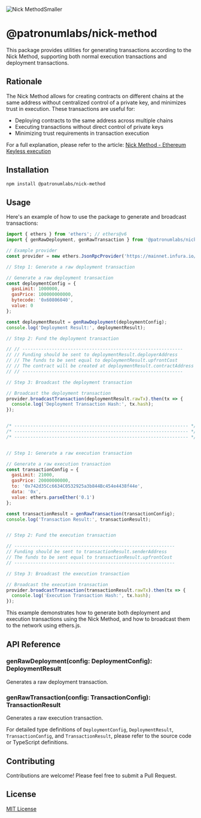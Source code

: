 ![Nick MethodSmaller](https://github.com/Patronum-Labs/nick-method/assets/86341666/8b392eea-74aa-4c73-95fe-fb355bc04d57)

# @patronumlabs/nick-method

This package provides utilities for generating transactions according to the Nick Method, supporting both normal execution transactions and deployment transactions.

## Rationale

The Nick Method allows for creating contracts on different chains at the same address without centralized control of a private key, and minimizes trust in execution. These transactions are useful for:

-   Deploying contracts to the same address across multiple chains
-   Executing transactions without direct control of private keys
-   Minimizing trust requirements in transaction execution

For a full explanation, please refer to the article: [Nick Method - Ethereum Keyless execution](https://yamenmerhi.medium.com/nicks-method-ethereum-keyless-execution-168a6659479c)

## Installation

```bash
npm install @patronumlabs/nick-method
```

## Usage

Here's an example of how to use the package to generate and broadcast transactions:

```javascript
import { ethers } from 'ethers'; // ethers@v6
import { genRawDeployment, genRawTransaction } from '@patronumlabs/nick-method';

// Example provider
const provider = new ethers.JsonRpcProvider('https://mainnet.infura.io/v3/YOUR-PROJECT-ID');

// Step 1: Generate a raw deployment transaction

// Generate a raw deployment transaction
const deploymentConfig = {
  gasLimit: 1000000,
  gasPrice: 100000000000,
  bytecode: '0x60806040',
  value: 0
};

const deploymentResult = genRawDeployment(deploymentConfig);
console.log('Deployment Result:', deploymentResult);

// Step 2: Fund the deployment transaction

// // ------------------------------------------------------------
// // Funding should be sent to deploymentResult.deployerAddress
// // The funds to be sent equal to deploymentResult.upfrontCost
// // The contract will be created at deploymentResult.contractAddress
// // ------------------------------------------------------------

// Step 3: Broadcast the deployment transaction

// Broadcast the deployment transaction
provider.broadcastTransaction(deploymentResult.rawTx).then(tx => {
  console.log('Deployment Transaction Hash:', tx.hash);
});


/* ----------------------------------------------------------------- */
/* ----------------------------------------------------------------- */
/* ----------------------------------------------------------------- */


// Step 1: Generate a raw execution transaction

// Generate a raw execution transaction
const transactionConfig = {
  gasLimit: 21000,
  gasPrice: 20000000000,
  to: '0x742d35Cc6634C0532925a3b844Bc454e4438f44e',
  data: '0x',
  value: ethers.parseEther('0.1')
};

const transactionResult = genRawTransaction(transactionConfig);
console.log('Transaction Result:', transactionResult);


// Step 2: Fund the execution transaction

// ------------------------------------------------------------
// Funding should be sent to transactionResult.senderAddress
// The funds to be sent equal to transactionResult.upfrontCost
// ------------------------------------------------------------

// Step 3: Broadcast the execution transaction

// Broadcast the execution transaction
provider.broadcastTransaction(transactionResult.rawTx).then(tx => {
  console.log('Execution Transaction Hash:', tx.hash);
});
```

This example demonstrates how to generate both deployment and execution transactions using the Nick Method, and how to broadcast them to the network using ethers.js.

## API Reference

### genRawDeployment(config: DeploymentConfig): DeploymentResult

Generates a raw deployment transaction.

### genRawTransaction(config: TransactionConfig): TransactionResult

Generates a raw execution transaction.

For detailed type definitions of `DeploymentConfig`, `DeploymentResult`, `TransactionConfig`, and `TransactionResult`, please refer to the source code or TypeScript definitions.

## Contributing

Contributions are welcome! Please feel free to submit a Pull Request.

## License

[MIT License](LICENSE)
